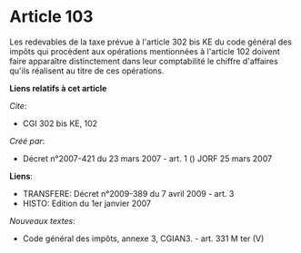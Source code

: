 # Article 103

Les redevables de la taxe prévue à l'article 302 bis KE du code général des impôts qui procèdent aux opérations mentionnées à
l'article 102 doivent faire apparaître distinctement dans leur comptabilité le chiffre d'affaires qu'ils réalisent au titre
de ces opérations.

**Liens relatifs à cet article**

_Cite_:

  - CGI 302 bis KE, 102

_Créé par_:

  - Décret n°2007-421 du 23 mars 2007 - art. 1 () JORF 25 mars 2007

**Liens**:

  - TRANSFERE: Décret n°2009-389 du 7 avril 2009 - art. 3
  - HISTO: Edition du 1er janvier 2007

_Nouveaux textes_:

  - Code général des impôts, annexe 3, CGIAN3. - art. 331 M ter (V)
